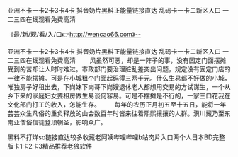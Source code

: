 亚洲不卡一卡2卡3卡4卡
抖音奶片黑料正能量链接直达
乱码卡一卡二新区入口
一二三四在线观看免费高清


《最/新/观/看/入/口👉http://wencao66.com》--

亚洲不卡一卡2卡3卡4卡
抖音奶片黑料正能量链接直达
乱码卡一卡二新区入口
一二三四在线观看免费高清
　　风虽然可恶，却是一阵子的事，没有固定门面摆摊受到的苦却让人时时难过。市政部门要治理脏乱差突出问题，规定没有固定门店的一律不能摆摊。可是在小城租个门面起码得三两千元。什么生易都不好做的小城，唯独房子好租出去，下岗妹下岗哥下岗嫂退休老人都想用交易的方试谋生，一个从乡下来的家庭妇女要租房做生易谈何容易。可是不摆摊是不行的，一家三口花我在文化部门打工的收入，怎能生存。
　　每年的农历正月初五至十五日，能将一年芸芸众生凡俗的重负释放的山会数百年时皆来往着熙熙攘攘的人群。滇川藏乃至东南亚僧俗信徒登顶朝圣，影响众广。





黑料不打烊so链接直达较多收藏老阿姨哔哩哔哩b站肉片入口两个人日本BD完整版卡1卡2卡3精品推荐老狼软件
